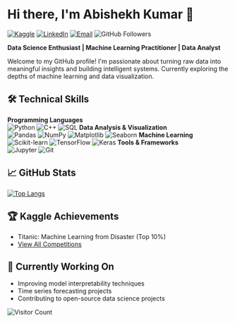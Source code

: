 # Hi there, I'm Abishekh Kumar 👋

[![Kaggle](https://img.shields.io/badge/Kaggle-Profile-blue?style=flat&logo=kaggle)](https://www.kaggle.com/abishekhkumar)
[![LinkedIn](https://img.shields.io/badge/LinkedIn-Profile-blue?style=flat&logo=linkedin)](https://www.linkedin.com/in/abishekh-kumar-42ba87190/)
[![Email](https://img.shields.io/badge/Email-Abhisharma.kp26@gmail.com-red?style=flat&logo=gmail)](mailto:Abhisharma.kp26@gmail.com)
![GitHub Followers](https://img.shields.io/github/followers/abhi88377?label=Follow%20Me&style=social)

**Data Science Enthusiast | Machine Learning Practitioner | Data Analyst**

Welcome to my GitHub profile! I'm passionate about turning raw data into meaningful insights and building intelligent systems. Currently exploring the depths of machine learning and data visualization.

## 🛠️ Technical Skills

**Programming Languages**  
![Python](https://img.shields.io/badge/Python-3776AB?style=for-the-badge&logo=python&logoColor=white)
![C++](https://img.shields.io/badge/C%2B%2B-3776AB?style=for-the-badge&logo=cplusplus&logoColor=white)  <!-- Blue version -->
![SQL](https://img.shields.io/badge/SQL-4479A1?style=for-the-badge&logo=postgresql&logoColor=white)
**Data Analysis & Visualization**  
![Pandas](https://img.shields.io/badge/Pandas-150458?style=for-the-badge&logo=pandas)
![NumPy](https://img.shields.io/badge/NumPy-013243?style=for-the-badge&logo=numpy)
![Matplotlib](https://img.shields.io/badge/Matplotlib-11557C?style=for-the-badge)
![Seaborn](https://img.shields.io/badge/Seaborn-5599FF?style=for-the-badge)
**Machine Learning**  
![Scikit-learn](https://img.shields.io/badge/Scikit--learn-F7931E?style=for-the-badge&logo=scikit-learn)
![TensorFlow](https://img.shields.io/badge/TensorFlow-FF6F00?style=for-the-badge&logo=tensorflow)
![Keras](https://img.shields.io/badge/Keras-D00000?style=for-the-badge&logo=keras)
**Tools & Frameworks**  
![Jupyter](https://img.shields.io/badge/Jupyter-F37626?style=for-the-badge&logo=jupyter)
![Git](https://img.shields.io/badge/Git-F05032?style=for-the-badge&logo=git)

## 📈 GitHub Stats
[![Top Langs](https://github-readme-stats.vercel.app/api/top-langs/?username=abhi88377&layout=compact&theme=vision-friendly-dark)](https://github.com/abhi88377)
## 🏆 Kaggle Achievements
- Titanic: Machine Learning from Disaster (Top 10%)
- [View All Competitions](https://www.kaggle.com/abishekhkumar/competitions)
## 🔭 Currently Working On
- Improving model interpretability techniques
- Time series forecasting projects
- Contributing to open-source data science projects

![Visitor Count](https://komarev.com/ghpvc/?username=abhi88377&color=blue&label=Profile+Views)
